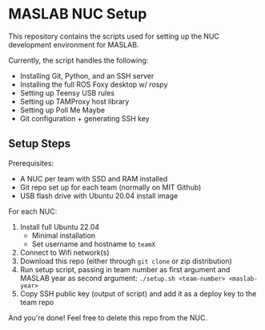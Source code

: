 # MASLAB NUC Setup

This repository contains the scripts used for setting up the NUC development
environment for MASLAB.

Currently, the script handles the following:
- Installing Git, Python, and an SSH server
- Installing the full ROS Foxy desktop w/ rospy
- Setting up Teensy USB rules
- Setting up TAMProxy host library
- Setting up Poll Me Maybe
- Git configuration + generating SSH key

## Setup Steps

Prerequisites:
- A NUC per team with SSD and RAM installed
- Git repo set up for each team (normally on MIT Github)
- USB flash drive with Ubuntu 20.04 install image

For each NUC:
1. Install full Ubuntu 22.04
   - Minimal installation
   - Set username and hostname to `teamX`
3. Connect to Wifi network(s)
4. Download this repo (either through `git clone` or zip distribution)
5. Run setup script, passing in team number as first argument and MASLAB year as second argument: `./setup.sh <team-number> <maslab-year>`
6. Copy SSH public key (output of script) and add it as a deploy key to the team repo
   
And you're done! Feel free to delete this repo from the NUC.
